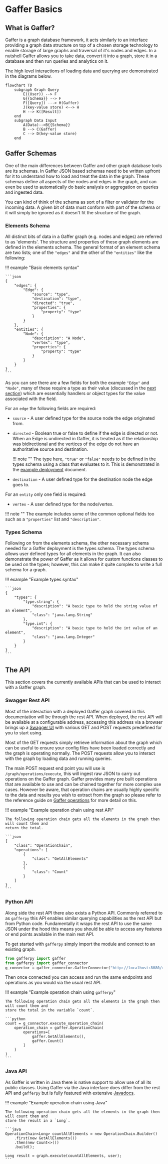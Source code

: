 # Gaffer Basics

## What is Gaffer?

Gaffer is a graph database framework, it acts similarly to an interface providing a graph data
structure on top of a chosen storage technology to enable storage of large graphs and traversal of
it's nodes and edges. In a nutshell Gaffer allows you to take data, convert it into a graph, store it
in a database and then run queries and analytics on it.

The high level interactions of loading data and querying are demonstrated in the diagrams below.

```mermaid
flowchart TD
    subgraph Graph Query
        E((User)) --> F
        G{{Schema}} --> F
        F([Query]) ---> H(Gaffer)
        J(key-value store) <--> H
        H --> K([Result])
    end
    subgraph Data Input
        A(Data)-->B{{Schema}}
        B --> C(Gaffer)
        C --> D(key-value store)
    end
```

## Gaffer Schemas

One of the main differences between Gaffer and other graph database tools are its schemas. In Gaffer
JSON based schemas need to be written upfront for it to understand how to load and treat the data in
the graph. These schemas define all aspects of the nodes and edges in the graph, and can even be
used to automatically do basic analysis or aggregation on queries and ingested data.

You can kind of think of the schema as sort of a filter or validator for the incoming data. A
given bit of data must conform with part of the schema or it will simply be ignored as it doesn't
fit the structure of the graph.

### Elements Schema

All distinct bits of data in a Gaffer graph (e.g. nodes and edges) are referred to as 'elements'.
The structure and properties of these graph elements are defined in the elements schema. The general
format of an element schema are two lists; one of the `"edges"` and the other of the `"entities"`
like the following:

!!! example "Basic elements syntax"

    ```json
    {
        "edges": {
            "Edge": {
                "source": "type",
                "destination": "type",
                "directed": "true",
                "properties": {
                    "property": "type"
                }
            }
        },
        "entities": {
            "Node": {
                "description": "A Node",
                "vertex": "type",
                "properties": {
                    "property": "type"
                }
            }
        }
    }
    ```

As you can see there are a few fields for both the example `"Edge"` and `"Node"`, many of these
require a type as their value (discussed in the [next section](#types-schema)) which are
essentially handlers or object types for the value associated with the field.

For an `edge` the following fields are required:

- `source` - A user defined type for the source node the edge originated from.

- `directed` - Boolean true or false to define if the edge is directed or not. When an Edge is
    undirected in Gaffer, it is treated as if the relationship was bidirectional and the vertices of
    the edge do not have an authoritative source and destination.

    !!! note ""
        The type here, `"true"` or `"false"` needs to be defined in the types schema using a class
        that evaluates to it. This is demonstrated in the [example
        deployment](./example-deployment/writing-the-schema.md) document.

- `destination` - A user defined type for the destination node the edge goes to.

For an `entity` only one field is required:

- `vertex` - A user defined type for the node/vertex.

!!! note ""
    The example includes some of the common optional fields too such as a `"properties"` list and
    `"description"`.

### Types Schema

Following on from the elements schema, the other necessary schema needed for a Gaffer deployment is
the types schema.  The types schema allows user defined types for all elements in the graph. It can
also demonstrate the power of Gaffer as it allows for custom functions classes to be used on the
types; however, this can make it quite complex to write a full schema for a graph.

!!! example "Example types syntax"

    ```json
    {
        "types": {
            "type.string": {
                "description": "A basic type to hold the string value of an element",
                "class": "java.lang.String"
            },
            "type.int": {
                "description": "A basic type to hold the int value of an element",
                "class": "java.lang.Integer"
            }
        }
    }
    ```

## The API

This section covers the currently available APIs that can be used to interact with a Gaffer graph.

### Swagger Rest API

Most of the interaction with a deployed Gaffer graph covered in this documentation will be through
the rest API. When deployed, the rest API will be available at a configurable address, accessing
this address via a browser brings up a [Swagger UI](https://swagger.io/) with various GET and POST
requests predefined for you to start using.

Most of the GET requests simply retrieve information about the graph which can be useful to ensure
your config files have been loaded correctly and the graph is operating normally. The POST requests
allow you to interact with the graph by loading data and running queries.

The main POST request end point you will use is `/graph/operations/execute`, this will ingest raw
JSON to carry out operations on the Gaffer graph. Gaffer provides many pre built operations that are
available to use and can be chained together for more complex use cases. However be aware, that
operation chains are usually highly specific to the data and results you wish to extract from the
graph so please refer to the reference guide on [Gaffer
operations](../reference/operations-guide/operations.md) for more detail on this.

!!! example "Example operation chain using rest API"

    The following operation chain gets all the elements in the graph then will count them and
    return the total.

    ```json
    {
        "class": "OperationChain",
        "operations": [
            {
                "class": "GetAllElements"
            },
            {
                "class": "Count"
            }
        ]
    }
    ```

### Python API

Along side the rest API there also exists a Python API. Commonly referred to as `gafferpy` this API
enables similar querying capabilities as the rest API but from Python code. Fundamentally it wraps
the rest API to use  the same JSON under the hood this means you should be able to access any
features or end points available in the main rest API.

To get started with `gafferpy` simply import the module and connect to an existing graph.

```python
from gafferpy import gaffer
from gafferpy import gaffer_connector
g_connector = gaffer_connector.GafferConnector("http://localhost:8080/rest/latest")
```

Then once connected you can access and run the same endpoints and operations as you would via the
usual rest API.

!!! example "Example operation chain using `gafferpy`"

    The following operation chain gets all the elements in the graph then will count them and
    store the total in the variable `count`.

    ```python
    count = g_connector.execute_operation_chain(
        operation_chain = gaffer.OperationChain(
            operations=[
                gaffer.GetAllElements(),
                gaffer.Count()
            ]
        )
    )
    ```

### Java API

As Gaffer is written in Java there is native support to allow use of all its public classes. Using
Gaffer via the Java interface does differ from the rest API and `gafferpy` but is fully featured
with extensive [Javadocs](https://gchq.github.io/Gaffer/overview-summary.html).

!!! example "Example operation chain using Java"

    The following operation chain gets all the elements in the graph then will count them and
    store the result in a `Long`.

    ```java
    OperationChain<Long> countAllElements = new OperationChain.Builder()
        .first(new GetAllElements())
        .then(new Count<>())
        .build();

    Long result = graph.execute(countAllElements, user);
    ```
